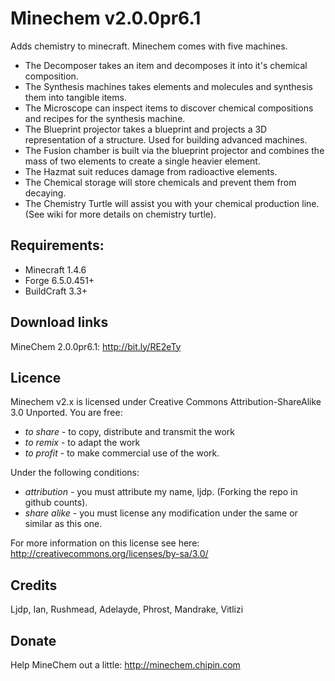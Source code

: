 # Minechem v2.0.0pr6.1
Adds chemistry to minecraft. Minechem comes with five machines.
* The Decomposer takes an item and decomposes it into it's chemical composition.
* The Synthesis machines takes elements and molecules and synthesis them into tangible items.
* The Microscope can inspect items to discover chemical compositions and recipes for the synthesis machine.
* The Blueprint projector takes a blueprint and projects a 3D representation of a structure. Used for building advanced machines.
* The Fusion chamber is built via the blueprint projector and combines the mass of two elements to create a single heavier element.
* The Hazmat suit reduces damage from radioactive elements.
* The Chemical storage will store chemicals and prevent them from decaying.
* The Chemistry Turtle will assist you with your chemical production line. (See wiki for more details on chemistry turtle). 

## Requirements:
* Minecraft 1.4.6
* Forge 6.5.0.451+
* BuildCraft 3.3+

## Download links

MineChem 2.0.0pr6.1:
http://bit.ly/RE2eTy

## Licence
Minechem v2.x is licensed under Creative Commons Attribution-ShareAlike 3.0 Unported.
You are free:
* _to share_ - to copy, distribute and transmit the work
* _to remix_ - to adapt the work
* _to profit_ - to make commercial use of the work.

Under the following conditions:
* _attribution_ - you must attribute my name, ljdp. (Forking the repo in github counts).
* _share alike_ - you must license any modification under the same or similar as this one.

For more information on this license see here: http://creativecommons.org/licenses/by-sa/3.0/

## Credits
Ljdp, Ian, Rushmead, Adelayde, Phrost, Mandrake, Vitlizi

## Donate
Help MineChem out a little:
http://minechem.chipin.com
